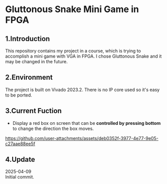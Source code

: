 # Gluttonous Snake Mini Game in FPGA

## 1.Introduction  

This repository contains my project in a course, which is trying to accomplish a mini game with VGA in FPGA. I chose Gluttonous Snake and it may be changed in the future.

## 2.Environment

The project is built on Vivado 2023.2. There is no IP core used so it's easy to be ported.

## 3.Current Fuction

* Display a red box on screen that can be **controlled by pressing bottom** to change the direction the box moves. 

https://github.com/user-attachments/assets/deb0352f-3977-4e77-9e05-c27aae88ee5f

## 4.Update

2025-04-09  
Initial commit.

